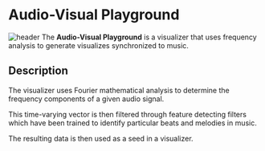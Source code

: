 # Audio-Visual Playground
![header](https://raw.githubusercontent.com/chandra-gummaluru/Audio-Visual-Playground/master/avp/header.png)
The **Audio-Visual Playground** is a visualizer that uses frequency analysis to generate visualizes synchronized to music.

## Description

The visualizer uses Fourier mathematical analysis to determine the frequency components of a given audio signal.

This time-varying vector is then filtered through feature detecting filters which have been trained to identify particular beats and melodies in music.

The resulting data is then used as a seed in a visualizer.
